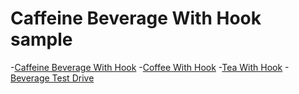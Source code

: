 # Caffeine Beverage With Hook sample

-[Caffeine Beverage With Hook](CaffeineBeverageWithHook.java)
-[Coffee With Hook](CoffeeWithHook.java)
-[Tea With Hook](TeaWithHook.java)
-[Beverage Test Drive](BeverageTestDrive.java)
